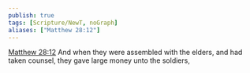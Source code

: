 ```yaml
---
publish: true
tags: [Scripture/NewT, noGraph]
aliases: ["Matthew 28:12"]
---
```

[Matthew 28:12](https://churchofjesuschrist.org/study/scriptures/nt/matt/28?lang=eng&id=p12#p12) And when they were assembled with the elders, and had taken counsel, they gave large money unto the soldiers,
